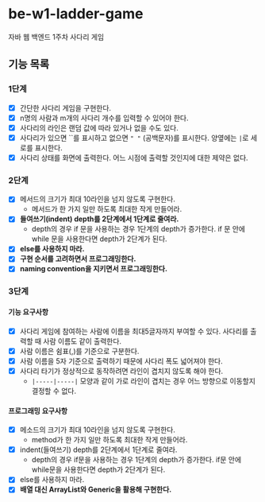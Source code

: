 # be-w1-ladder-game

자바 웹 백엔드 1주차 사다리 게임

## 기능 목록
### 1단계
- [x]  간단한 사다리 게임을 구현한다.
- [x]  n명의 사람과 m개의 사다리 개수를 입력할 수 있어야 한다.
- [x]  사다리의 라인은 랜덤 값에 따라 있거나 없을 수도 있다.
- [x]  사다리가 있으면 ``를 표시하고 없으면 `" "` (공백문자)를 표시한다. 양옆에는 `|`로 세로를 표시한다.
- [x]  사다리 상태를 화면에 출력한다. 어느 시점에 출력할 것인지에 대한 제약은 없다.

### 2단계
- [x]  메서드의 크기가 최대 10라인을 넘지 않도록 구현한다.
    - 메서드가 한 가지 일만 하도록 최대한 작게 만들어라.
- [x]  **들여쓰기(indent) depth를 2단계에서 1단계로 줄여라.**
    - depth의 경우 if 문을 사용하는 경우 1단계의 depth가 증가한다. if 문 안에 while 문을 사용한다면 depth가 2단계가 된다.
- [x]  **else를 사용하지 마라.**
- [x]  **구현 순서를 고려하면서 프로그래밍한다.**
- [x]  **naming convention을 지키면서 프로그래밍한다.**

### 3단계
#### 기능 요구사항
- [x]  사다리 게임에 참여하는 사람에 이름을 최대5글자까지 부여할 수 있다. 사다리를 출력할 때 사람 이름도 같이 출력한다.
- [x]  사람 이름은 쉼표(,)를 기준으로 구분한다.
- [x]  사람 이름을 5자 기준으로 출력하기 때문에 사다리 폭도 넓어져야 한다.
- [x]  사다리 타기가 정상적으로 동작하려면 라인이 겹치지 않도록 해야 한다.
   - `|-----|-----|` 모양과 같이 가로 라인이 겹치는 경우 어느 방향으로 이동할지 결정할 수 없다.

#### 프로그래밍 요구사항
- [x]  메소드의 크기가 최대 10라인을 넘지 않도록 구현한다.
   - method가 한 가지 일만 하도록 최대한 작게 만들어라.
- [x]  indent(들여쓰기) depth를 2단계에서 1단계로 줄여라.
   - depth의 경우 if문을 사용하는 경우 1단계의 depth가 증가한다. if문 안에 while문을 사용한다면 depth가 2단계가 된다.
- [x]  else를 사용하지 마라.
- [x]  **배열 대신 ArrayList와 Generic을 활용해 구현한다.**